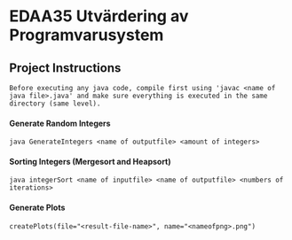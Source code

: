 # EDAA35 Utvärdering av Programvarusystem

## Project Instructions
```
Before executing any java code, compile first using 'javac <name of java file>.java' and make sure everything is executed in the same directory (same level).
```

#### Generate Random Integers
```shell
java GenerateIntegers <name of outputfile> <amount of integers>
```

#### Sorting Integers (Mergesort and Heapsort)
```shell
java integerSort <name of inputfile> <name of outputfile> <numbers of iterations>
```

#### Generate Plots
```shell
createPlots(file="<result-file-name>", name="<nameofpng>.png")
```